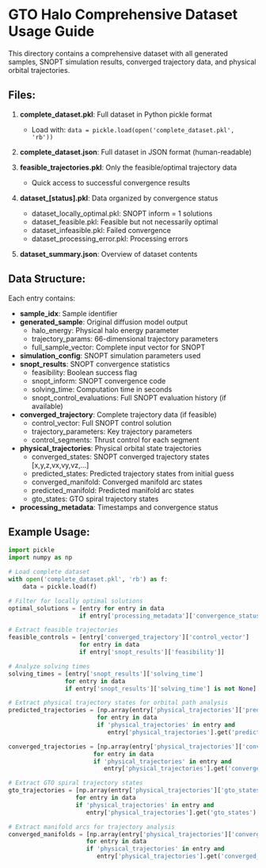 
# GTO Halo Comprehensive Dataset Usage Guide

This directory contains a comprehensive dataset with all generated samples, 
SNOPT simulation results, converged trajectory data, and physical orbital trajectories.

## Files:

1. **complete_dataset.pkl**: Full dataset in Python pickle format
   - Load with: `data = pickle.load(open('complete_dataset.pkl', 'rb'))`
   
2. **complete_dataset.json**: Full dataset in JSON format (human-readable)

3. **feasible_trajectories.pkl**: Only the feasible/optimal trajectory data
   - Quick access to successful convergence results
   
4. **dataset_[status].pkl**: Data organized by convergence status
   - dataset_locally_optimal.pkl: SNOPT inform = 1 solutions
   - dataset_feasible.pkl: Feasible but not necessarily optimal
   - dataset_infeasible.pkl: Failed convergence
   - dataset_processing_error.pkl: Processing errors

5. **dataset_summary.json**: Overview of dataset contents

## Data Structure:

Each entry contains:
- **sample_idx**: Sample identifier
- **generated_sample**: Original diffusion model output
  - halo_energy: Physical halo energy parameter
  - trajectory_params: 66-dimensional trajectory parameters  
  - full_sample_vector: Complete input vector for SNOPT
- **simulation_config**: SNOPT simulation parameters used
- **snopt_results**: SNOPT convergence statistics
  - feasibility: Boolean success flag
  - snopt_inform: SNOPT convergence code
  - solving_time: Computation time in seconds
  - snopt_control_evaluations: Full SNOPT evaluation history (if available)
- **converged_trajectory**: Complete trajectory data (if feasible)
  - control_vector: Full SNOPT control solution
  - trajectory_parameters: Key trajectory parameters
  - control_segments: Thrust control for each segment
- **physical_trajectories**: Physical orbital state trajectories
  - converged_states: SNOPT converged trajectory states [x,y,z,vx,vy,vz,...]
  - predicted_states: Predicted trajectory states from initial guess
  - converged_manifold: Converged manifold arc states
  - predicted_manifold: Predicted manifold arc states
  - gto_states: GTO spiral trajectory states
- **processing_metadata**: Timestamps and convergence status

## Example Usage:

```python
import pickle
import numpy as np

# Load complete dataset
with open('complete_dataset.pkl', 'rb') as f:
    data = pickle.load(f)

# Filter for locally optimal solutions
optimal_solutions = [entry for entry in data 
                    if entry['processing_metadata']['convergence_status'] == 'LOCALLY_OPTIMAL']

# Extract feasible trajectories
feasible_controls = [entry['converged_trajectory']['control_vector'] 
                    for entry in data 
                    if entry['snopt_results']['feasibility']]

# Analyze solving times
solving_times = [entry['snopt_results']['solving_time'] 
                for entry in data 
                if entry['snopt_results']['solving_time'] is not None]

# Extract physical trajectory states for orbital path analysis
predicted_trajectories = [np.array(entry['physical_trajectories']['predicted_states'])
                         for entry in data 
                         if 'physical_trajectories' in entry and 
                            entry['physical_trajectories'].get('predicted_states') is not None]

converged_trajectories = [np.array(entry['physical_trajectories']['converged_states'])
                        for entry in data 
                        if 'physical_trajectories' in entry and 
                           entry['physical_trajectories'].get('converged_states') is not None]

# Extract GTO spiral trajectory states
gto_trajectories = [np.array(entry['physical_trajectories']['gto_states'])
                   for entry in data 
                   if 'physical_trajectories' in entry and 
                      entry['physical_trajectories'].get('gto_states') is not None]

# Extract manifold arcs for trajectory analysis  
converged_manifolds = [np.array(entry['physical_trajectories']['converged_manifold'])
                      for entry in data 
                      if 'physical_trajectories' in entry and 
                         entry['physical_trajectories'].get('converged_manifold') is not None]
```
